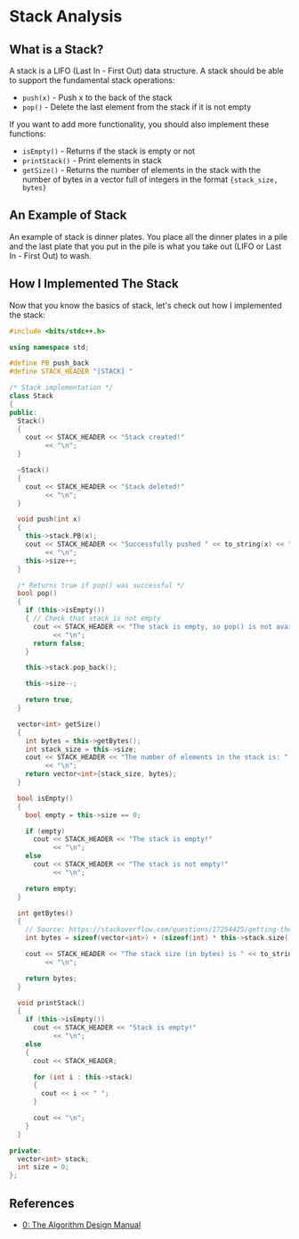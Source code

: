 # Stack Analysis

## What is a Stack?
A stack is a LIFO (Last In - First Out) data structure. A stack should be able to support the fundamental stack operations:

* `push(x)` - Push x to the back of the stack
* `pop()` - Delete the last element from the stack if it is not empty

If you want to add more functionality, you should also implement these functions:

* `isEmpty()` - Returns if the stack is empty or not
* `printStack()` - Print elements in stack
* `getSize()` - Returns the number of elements in the stack with the number of bytes in a vector full of integers in the format `{stack_size, bytes}`

## An Example of Stack
An example of stack is dinner plates. You place all the dinner plates in a pile and the last plate that you put in the pile is what you take out (LIFO or Last In - First Out) to wash.

## How I Implemented The Stack
Now that you know the basics of stack, let's check out how I implemented the stack:

```cpp
#include <bits/stdc++.h>

using namespace std;

#define PB push_back
#define STACK_HEADER "[STACK] "

/* Stack implementation */
class Stack
{
public:
  Stack()
  {
    cout << STACK_HEADER << "Stack created!"
         << "\n";
  }

  ~Stack()
  {
    cout << STACK_HEADER << "Stack deleted!"
         << "\n";
  }

  void push(int x)
  {
    this->stack.PB(x);
    cout << STACK_HEADER << "Successfully pushed " << to_string(x) << " to the stack!"
         << "\n";
    this->size++;
  }

  /* Returns true if pop() was successful */
  bool pop()
  {
    if (this->isEmpty())
    { // Check that stack is not empty
      cout << STACK_HEADER << "The stack is empty, so pop() is not available!"
           << "\n";
      return false;
    }

    this->stack.pop_back();

    this->size--;

    return true;
  }

  vector<int> getSize()
  {
    int bytes = this->getBytes();
    int stack_size = this->size;
    cout << STACK_HEADER << "The number of elements in the stack is: " << to_string(stack_size) << " and " << to_string(bytes) << " bytes!"
         << "\n";
    return vector<int>{stack_size, bytes};
  }

  bool isEmpty()
  {
    bool empty = this->size == 0;

    if (empty)
      cout << STACK_HEADER << "The stack is empty!"
           << "\n";
    else
      cout << STACK_HEADER << "The stack is not empty!"
           << "\n";

    return empty;
  }

  int getBytes()
  {
    // Source: https://stackoverflow.com/questions/17254425/getting-the-size-in-bytes-of-a-vector
    int bytes = sizeof(vector<int>) + (sizeof(int) * this->stack.size());

    cout << STACK_HEADER << "The stack size (in bytes) is " << to_string(bytes) << "!"
         << "\n";

    return bytes;
  }

  void printStack()
  {
    if (this->isEmpty())
      cout << STACK_HEADER << "Stack is empty!"
           << "\n";
    else
    {
      cout << STACK_HEADER;

      for (int i : this->stack)
      {
        cout << i << " ";
      }

      cout << "\n";
    }
  }

private:
  vector<int> stack;
  int size = 0;
};
```

## References
* [0: The Algorithm Design Manual](#)

